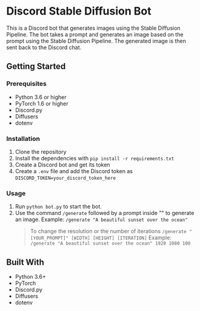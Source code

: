 # Discord Stable Diffusion Bot

This is a Discord bot that generates images using the Stable Diffusion Pipeline. The bot takes a prompt and generates an image based on the prompt using the Stable Diffusion Pipeline. The generated image is then sent back to the Discord chat.

## Getting Started

### Prerequisites

- Python 3.6 or higher
- PyTorch 1.6 or higher
- Discord.py
- Diffusers
- dotenv

### Installation

1. Clone the repository
2. Install the dependencies with `pip install -r requirements.txt`
3. Create a Discord bot and get its token
4. Create a `.env` file and add the Discord token as `DISCORD_TOKEN=your_discord_token_here`

### Usage

1. Run `python bot.py` to start the bot.
2. Use the command `/generate` followed by a prompt inside "" to generate an image.
   Example: `/generate "A beautiful sunset over the ocean"`
   > To change the resolution or the number of iterations
   > `/generate "[YOUR_PROMPT]" [WIDTH] [HEIGHT] [ITERATION]`
   > Example: `/generate "A beautiful sunset over the ocean" 1920 1080 100`

## Built With

- Python 3.6+
- PyTorch
- Discord.py
- Diffusers
- dotenv
